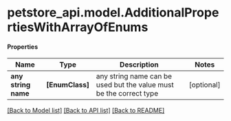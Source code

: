 # petstore_api.model.AdditionalPropertiesWithArrayOfEnums

#### Properties
Name | Type | Description | Notes
------------ | ------------- | ------------- | -------------
**any string name** | **[EnumClass]** | any string name can be used but the value must be the correct type | [optional]

[[Back to Model list]](../../README.md#documentation-for-models) [[Back to API list]](../../README.md#documentation-for-api-endpoints) [[Back to README]](../../README.md)


